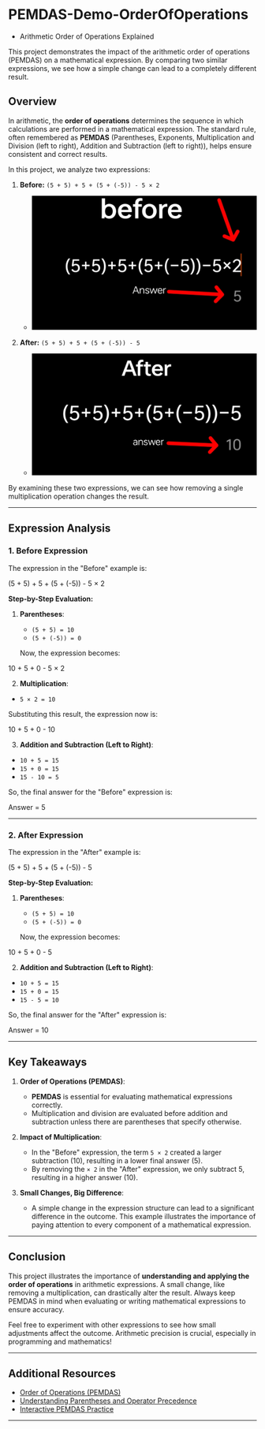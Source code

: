 # PEMDAS-Demo-OrderOfOperations
 - Arithmetic Order of Operations Explained

This project demonstrates the impact of the arithmetic order of operations (PEMDAS) on a mathematical expression. By comparing two similar expressions, we see how a simple change can lead to a completely different result.

## Overview

In arithmetic, the **order of operations** determines the sequence in which calculations are performed in a mathematical expression. The standard rule, often remembered as **PEMDAS** (Parentheses, Exponents, Multiplication and Division (left to right), Addition and Subtraction (left to right)), helps ensure consistent and correct results.

In this project, we analyze two expressions:
1. **Before:** `(5 + 5) + 5 + (5 + (-5)) - 5 × 2`

   - ![before](IMG_20241101_093246.jpg)
3. **After:** `(5 + 5) + 5 + (5 + (-5)) - 5`

   - ![after](IMG_20241101_093211.jpg)

By examining these two expressions, we can see how removing a single multiplication operation changes the result.

---

## Expression Analysis

### 1. Before Expression

The expression in the "Before" example is:

(5 + 5) + 5 + (5 + (-5)) - 5 × 2

**Step-by-Step Evaluation:**

1. **Parentheses**:
   - `(5 + 5) = 10`
   - `(5 + (-5)) = 0`
   
   Now, the expression becomes:

10 + 5 + 0 - 5 × 2

2. **Multiplication**:
- `5 × 2 = 10`

Substituting this result, the expression now is:

10 + 5 + 0 - 10

3. **Addition and Subtraction (Left to Right)**:
- `10 + 5 = 15`
- `15 + 0 = 15`
- `15 - 10 = 5`

So, the final answer for the "Before" expression is:

Answer = 5

---

### 2. After Expression

The expression in the "After" example is:

(5 + 5) + 5 + (5 + (-5)) - 5

**Step-by-Step Evaluation:**

1. **Parentheses**:
   - `(5 + 5) = 10`
   - `(5 + (-5)) = 0`
   
   Now, the expression becomes:

10 + 5 + 0 - 5

2. **Addition and Subtraction (Left to Right)**:
- `10 + 5 = 15`
- `15 + 0 = 15`
- `15 - 5 = 10`

So, the final answer for the "After" expression is:

Answer = 10

---

## Key Takeaways

1. **Order of Operations (PEMDAS)**:
   - **PEMDAS** is essential for evaluating mathematical expressions correctly.
   - Multiplication and division are evaluated before addition and subtraction unless there are parentheses that specify otherwise.

2. **Impact of Multiplication**:
   - In the "Before" expression, the term `5 × 2` created a larger subtraction (10), resulting in a lower final answer (5).
   - By removing the `× 2` in the "After" expression, we only subtract 5, resulting in a higher answer (10).

3. **Small Changes, Big Difference**:
   - A simple change in the expression structure can lead to a significant difference in the outcome. This example illustrates the importance of paying attention to every component of a mathematical expression.

---

## Conclusion

This project illustrates the importance of **understanding and applying the order of operations** in arithmetic expressions. A small change, like removing a multiplication, can drastically alter the result. Always keep PEMDAS in mind when evaluating or writing mathematical expressions to ensure accuracy.

Feel free to experiment with other expressions to see how small adjustments affect the outcome. Arithmetic precision is crucial, especially in programming and mathematics!

---

## Additional Resources

- [Order of Operations (PEMDAS)](https://www.mathsisfun.com/operation-order-pemdas.html)
- [Understanding Parentheses and Operator Precedence](https://en.wikipedia.org/wiki/Order_of_operations)
- [Interactive PEMDAS Practice](https://www.khanacademy.org/math/algebra/x2f8bb11595b61c86:expanding-and-factoring-expressions/x2f8bb11595b61c86:order-of-operations/e/order_of_operations)

---
